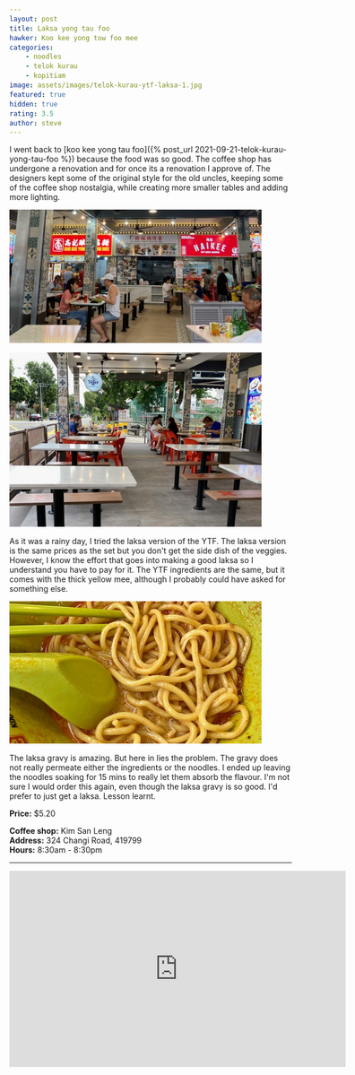 ```yaml
---
layout: post
title: Laksa yong tau foo
hawker: Koo kee yong tow foo mee
categories: 
    - noodles
    - telok kurau
    - kopitiam
image: assets/images/telok-kurau-ytf-laksa-1.jpg
featured: true
hidden: true
rating: 3.5
author: steve
---
```


I went back to [koo kee yong tau foo]({% post_url 2021-09-21-telok-kurau-yong-tau-foo %}) because the food was so good. The coffee shop has undergone a renovation and for once its a renovation I approve of. The designers kept some of the original style for the old uncles, keeping some of the coffee shop nostalgia, while creating more smaller tables and adding more lighting.

![Kim san leng renovation 1](/assets/images/telok-kurau-ytf-laksa-3.jpg "Kim san leng renovation 1")

![Kim san leng renovation 2](/assets/images/telok-kurau-ytf-laksa-2.jpg "Kim san leng renovation 2")

As it was a rainy day, I tried the laksa version of the YTF. The laksa version is the same prices as the set but you don't get the side dish of the veggies. However, I know the effort that goes into making a good laksa so I understand you have to pay for it. The YTF ingredients are the same, but it comes with the thick yellow mee, although I probably could have asked for something else.

![Yellow mee soaking in gravy](/assets/images/telok-kurau-ytf-laksa-4.jpg "Yellow mee soaking in gravy")

The laksa gravy is amazing. But here in lies the problem. The gravy does not really permeate either the ingredients or the noodles. I ended up leaving the noodles soaking for 15 mins to really let them absorb the flavour. I'm not sure I would order this again, even though the laksa gravy is so good. I'd prefer to just get a laksa. Lesson learnt.

**Price:** $5.20  

**Coffee shop:** Kim San Leng  
**Address:** 324 Changi Road, 419799  
**Hours:** 8:30am - 8:30pm  
***  

<iframe src="https://www.google.com/maps/embed?pb=!1m14!1m8!1m3!1d15955.051514037248!2d103.9081694!3d1.3179162!3m2!1i1024!2i768!4f13.1!3m3!1m2!1s0x0%3A0xc2632931f242281f!2sKim%20San%20Leng%20%40%20Changi%20Road!5e0!3m2!1sen!2ssg!4v1645152729302!5m2!1sen!2ssg" width="600" height="350" style="border:0;" allowfullscreen="" loading="lazy"></iframe>